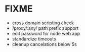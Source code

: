 # FIXME

- cross domain scripting check
- /proxy/:any/ path prefix support
- edit password for node web app
- standardize timeouts
- cleanup cancelations below 5s
